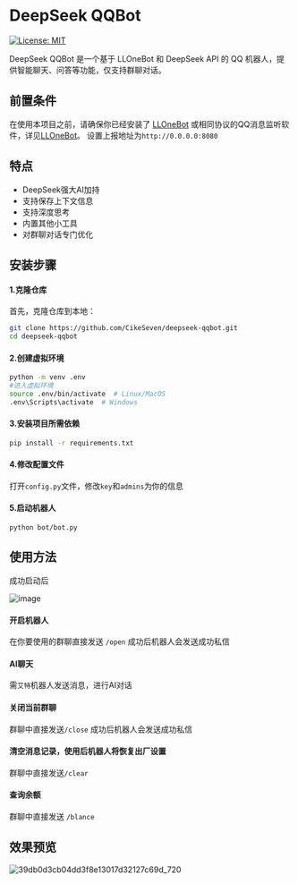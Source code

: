 # DeepSeek QQBot

[![License: MIT](https://img.shields.io/badge/License-MIT-yellow.svg)](https://opensource.org/licenses/MIT)

DeepSeek QQBot 是一个基于 LLOneBot 和 DeepSeek API 的 QQ 机器人，提供智能聊天、问答等功能，仅支持群聊对话。

## 前置条件

在使用本项目之前，请确保你已经安装了 [LLOneBot](https://github.com/LLOneBot/LLOneBot) 或相同协议的QQ消息监听软件，详见[LLOneBot](https://github.com/LLOneBot/LLOneBot)。
设置上报地址为`http://0.0.0.0:8080`

## 特点
- DeepSeek强大AI加持
- 支持保存上下文信息
- 支持深度思考
- 内置其他小工具
- 对群聊对话专门优化

## 安装步骤

#### 1.克隆仓库

首先，克隆仓库到本地：

```bash
git clone https://github.com/CikeSeven/deepseek-qqbot.git
cd deepseek-qqbot
```
#### 2.创建虚拟环境
```bash
python -m venv .env
#进入虚拟环境
source .env/bin/activate  # Linux/MacOS
.env\Scripts\activate  # Windows
```
#### 3.安装项目所需依赖
```bash
pip install -r requirements.txt
```
#### 4.修改配置文件
打开`config.py`文件，修改`key`和`admins`为你的信息
#### 5.启动机器人
```
python bot/bot.py
```

## 使用方法
成功启动后

![image](https://github.com/user-attachments/assets/33d1584c-e349-4fd5-9c6f-e90aed0de832)

#### 开启机器人
在你要使用的群聊直接发送 `/open` 
成功后机器人会发送成功私信

#### AI聊天
需`艾特`机器人发送消息，进行AI对话

#### 关闭当前群聊
群聊中直接发送`/close`
成功后机器人会发送成功私信

#### 清空消息记录，使用后机器人将恢复出厂设置
群聊中直接发送`/clear`

#### 查询余额
群聊中直接发送 `/blance`

## 效果预览

![39db0d3cb04dd3f8e13017d32127c69d_720](https://github.com/user-attachments/assets/f6839acf-f99e-4308-900f-635c6cd27082)


